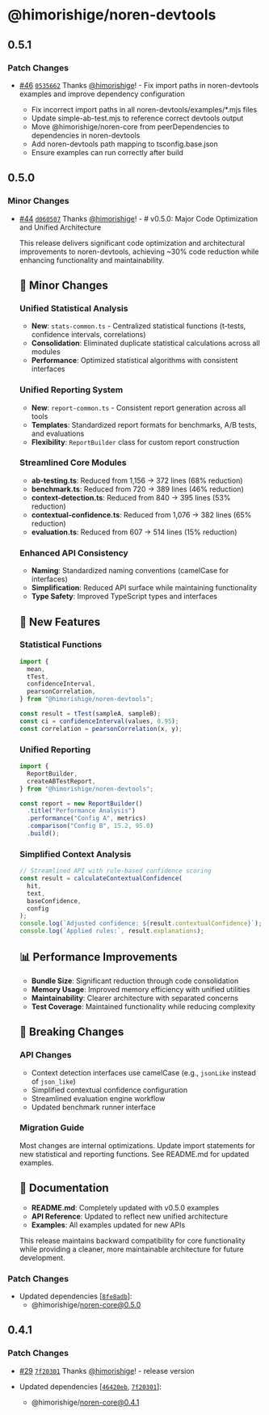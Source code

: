 # @himorishige/noren-devtools

## 0.5.1

### Patch Changes

- [#46](https://github.com/himorishige/noren/pull/46) [`0535662`](https://github.com/himorishige/noren/commit/05356628dd68f12a34e0ea8f78b421503638f2ff) Thanks [@himorishige](https://github.com/himorishige)! - Fix import paths in noren-devtools examples and improve dependency configuration

  - Fix incorrect import paths in all noren-devtools/examples/\*.mjs files
  - Update simple-ab-test.mjs to reference correct devtools output
  - Move @himorishige/noren-core from peerDependencies to dependencies in noren-devtools
  - Add noren-devtools path mapping to tsconfig.base.json
  - Ensure examples can run correctly after build

## 0.5.0

### Minor Changes

- [#44](https://github.com/himorishige/noren/pull/44) [`d060507`](https://github.com/himorishige/noren/commit/d060507d95dca8e27647f70aba618af064a59a35) Thanks [@himorishige](https://github.com/himorishige)! - # v0.5.0: Major Code Optimization and Unified Architecture

  This release delivers significant code optimization and architectural improvements to noren-devtools, achieving ~30% code reduction while enhancing functionality and maintainability.

  ## 🚀 Minor Changes

  ### Unified Statistical Analysis

  - **New**: `stats-common.ts` - Centralized statistical functions (t-tests, confidence intervals, correlations)
  - **Consolidation**: Eliminated duplicate statistical calculations across all modules
  - **Performance**: Optimized statistical algorithms with consistent interfaces

  ### Unified Reporting System

  - **New**: `report-common.ts` - Consistent report generation across all tools
  - **Templates**: Standardized report formats for benchmarks, A/B tests, and evaluations
  - **Flexibility**: `ReportBuilder` class for custom report construction

  ### Streamlined Core Modules

  - **ab-testing.ts**: Reduced from 1,156 → 372 lines (68% reduction)
  - **benchmark.ts**: Reduced from 720 → 389 lines (46% reduction)
  - **context-detection.ts**: Reduced from 840 → 395 lines (53% reduction)
  - **contextual-confidence.ts**: Reduced from 1,076 → 382 lines (65% reduction)
  - **evaluation.ts**: Reduced from 607 → 514 lines (15% reduction)

  ### Enhanced API Consistency

  - **Naming**: Standardized naming conventions (camelCase for interfaces)
  - **Simplification**: Reduced API surface while maintaining functionality
  - **Type Safety**: Improved TypeScript types and interfaces

  ## 🔧 New Features

  ### Statistical Functions

  ```typescript
  import {
    mean,
    tTest,
    confidenceInterval,
    pearsonCorrelation,
  } from "@himorishige/noren-devtools";

  const result = tTest(sampleA, sampleB);
  const ci = confidenceInterval(values, 0.95);
  const correlation = pearsonCorrelation(x, y);
  ```

  ### Unified Reporting

  ```typescript
  import {
    ReportBuilder,
    createABTestReport,
  } from "@himorishige/noren-devtools";

  const report = new ReportBuilder()
    .title("Performance Analysis")
    .performance("Config A", metrics)
    .comparison("Config B", 15.2, 95.0)
    .build();
  ```

  ### Simplified Context Analysis

  ```typescript
  // Streamlined API with rule-based confidence scoring
  const result = calculateContextualConfidence(
    hit,
    text,
    baseConfidence,
    config
  );
  console.log(`Adjusted confidence: ${result.contextualConfidence}`);
  console.log(`Applied rules:`, result.explanations);
  ```

  ## 📊 Performance Improvements

  - **Bundle Size**: Significant reduction through code consolidation
  - **Memory Usage**: Improved memory efficiency with unified utilities
  - **Maintainability**: Clearer architecture with separated concerns
  - **Test Coverage**: Maintained functionality while reducing complexity

  ## 🔄 Breaking Changes

  ### API Changes

  - Context detection interfaces use camelCase (e.g., `jsonLike` instead of `json_like`)
  - Simplified contextual confidence configuration
  - Streamlined evaluation engine workflow
  - Updated benchmark runner interface

  ### Migration Guide

  Most changes are internal optimizations. Update import statements for new statistical and reporting functions. See README.md for updated examples.

  ## 📝 Documentation

  - **README.md**: Completely updated with v0.5.0 examples
  - **API Reference**: Updated to reflect new unified architecture
  - **Examples**: All examples updated for new APIs

  This release maintains backward compatibility for core functionality while providing a cleaner, more maintainable architecture for future development.

### Patch Changes

- Updated dependencies [[`8fe8adb`](https://github.com/himorishige/noren/commit/8fe8adb035e688f89c2c0874397d89a1ae524b5e)]:
  - @himorishige/noren-core@0.5.0

## 0.4.1

### Patch Changes

- [#29](https://github.com/himorishige/noren/pull/29) [`7f20301`](https://github.com/himorishige/noren/commit/7f203015e8d09d5f9b08a3cabe6eda739295c3a0) Thanks [@himorishige](https://github.com/himorishige)! - release version

- Updated dependencies [[`46420eb`](https://github.com/himorishige/noren/commit/46420eb4a4461a863415a91b8d6289fff2a0b3fb), [`7f20301`](https://github.com/himorishige/noren/commit/7f203015e8d09d5f9b08a3cabe6eda739295c3a0)]:
  - @himorishige/noren-core@0.4.1
